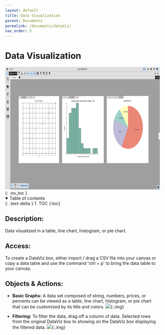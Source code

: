 ```yaml
---
layout: default
title: Data Visualization
parent: Documents
permalink: /documents/dataViz/
nav_order: 3
---
```


# Data Visualization
<div class="img-container">
  <img src="../../assets/images/environment/dataViz_doc.png" alt="overall dataViz" style="height:400px;"/>
</div>
{: .no_toc }

<details open markdown="block">
  <summary>
    Table of contents
  </summary>
  {: .text-delta }
1. TOC
{:toc}
</details>

## Description: 
Data visualized in a table, line chart, histogram, or pie chart.

## Access: 
To create a DataViz box, either import / drag a CSV file into your canvas or copy a data table and use the command 'ctrl + p' to bring the data table to your canvas.

## Objects & Actions: 
- **Basic Graphs:** A data set composed of string, numbers, prices, or percents can be viewed as a table, line chart, histogram, or pie chart that can be customized by its title and colors.
![](../../assets/gifs/dataViz/simple_dataViz.gif){:.img}

- **Filtering:** To filter the data, drag off a column of data. Selected rows from the original DataViz box to showing on the DataViz box displaying the filtered data.
![](../../assets/gifs/dataViz/filtering.gif){:.img}